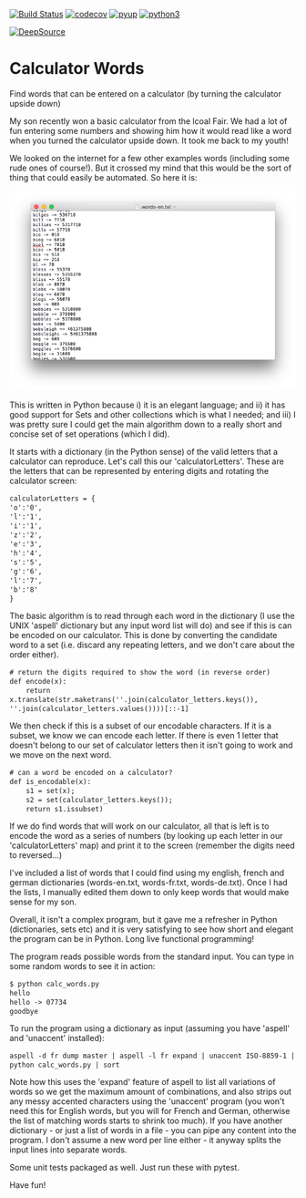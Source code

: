 [![Build Status](https://travis-ci.org/paulknewton/calculator-words.svg?branch=master)](https://travis-ci.org/paulknewton/calculator-words)
[![codecov](https://codecov.io/gh/paulknewton/calculator-words/branch/master/graph/badge.svg)](https://codecov.io/gh/paulknewton/calculator-words)
[![pyup](https://pyup.io/repos/github/paulknewton/calculator-words/shield.svg)](https://pyup.io/account/repos/github/paulknewton/calculator-words)
[![python3](https://pyup.io/repos/github/paulknewton/calculator-words/python-3-shield.svg)](https://pyup.io/account/repos/github/paulknewton/calculator-words)

[![DeepSource](https://static.deepsource.io/deepsource-badge-light.svg)](https://deepsource.io/gh/paulknewton/calculator-words/?ref=repository-badge)

# Calculator Words
Find words that can be entered on a calculator (by turning the calculator upside down)

My son recently won a basic calculator from the lcoal Fair. We had a lot of fun entering some numbers and showing him how it would read like a word when you turned the calculator upside down. It took me back to my youth!

We looked on the internet for a few other examples words (including some rude ones of course!). But it crossed my mind that this would be the sort of thing that could easily be automated. So here it is:

![words](img/words.png)

This is written in Python because i) it is an elegant language; and ii) it has good support for Sets and other collections which is what I needed; and iii) I was pretty sure I could get the main algorithm down to a really short and concise set of set operations (which I did).

It starts with a dictionary (in the Python sense) of the valid letters that a calculator can reproduce. Let's call this our 'calculatorLetters'. These are the letters that can be represented by entering digits and rotating the calculator screen:

```
calculatorLetters = {
'o':'0',
'l':'1',
'i':'1',
'z':'2',
'e':'3',
'h':'4',
's':'5',
'g':'6',
'l':'7',
'b':'8'
}
```

The basic algorithm is to read through each word in the dictionary (I use the UNIX 'aspell' dictionary but any input word list will do) and see if this is can be encoded on our calculator. This is done by converting the candidate word to a set (i.e. discard any repeating letters, and we don't care about the order either).

```
# return the digits required to show the word (in reverse order)
def encode(x):
    return x.translate(str.maketrans(''.join(calculator_letters.keys()), ''.join(calculator_letters.values())))[::-1]
```

We then check if this is a subset of our encodable characters. If it is a subset, we know we can encode each letter. If there is even 1 letter that doesn't belong to our set of calculator letters then it isn't going to work and we move on the next word.

```
# can a word be encoded on a calculator?
def is_encodable(x):
    s1 = set(x);
    s2 = set(calculator_letters.keys());
    return s1.issubset)
```

If we do find words that will work on our calculator, all that is left is to encode the word as a series of numbers (by looking up each letter in our 'calculatorLetters' map) and print it to the screen (remember the digits need to reversed...)

I've included a list of words that I could find using my english, french and german dictionaries (words-en.txt, words-fr.txt, words-de.txt). Once I had the lists, I manually edited them down to only keep words that would make sense for my son.

Overall, it isn't a complex program, but it gave me a refresher in Python (dictionaries, sets etc) and it is very satisfying to see how short and elegant the program can be in Python. Long live functional programming!


The program reads possible words from the standard input. You can type in some random words to see it in action:

```
$ python calc_words.py 
hello
hello -> 07734
goodbye
```

To run the program using a dictionary as input (assuming you have 'aspell' and 'unaccent' installed):

```
aspell -d fr dump master | aspell -l fr expand | unaccent ISO-8859-1 | python calc_words.py | sort
```

Note how this uses the 'expand' feature of aspell to list all variations of words so we get the maximum amount of combinations, and also strips out any messy accented characters using the 'unaccent' program (you won't need this for English words, but you will for French and German, otherwise the list of matching words starts to shrink too much). If you have another dictionary - or just a list of words in a file - you can pipe any content into the program. I don't assume a new word per line either - it anyway splits the input lines into separate words.

Some unit tests packaged as well. Just run these with pytest.

Have fun!
